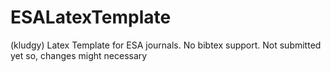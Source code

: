 # ESALatexTemplate
(kludgy) Latex Template for ESA journals.
No bibtex support.
Not submitted yet so, changes might necessary 
